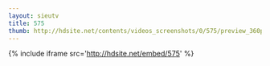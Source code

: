 ```yaml
---
layout: sieutv
title: 575
thumb: http://hdsite.net/contents/videos_screenshots/0/575/preview_360p.mp4.jpg
---
```

{% include iframe src='http://hdsite.net/embed/575' %}
 
